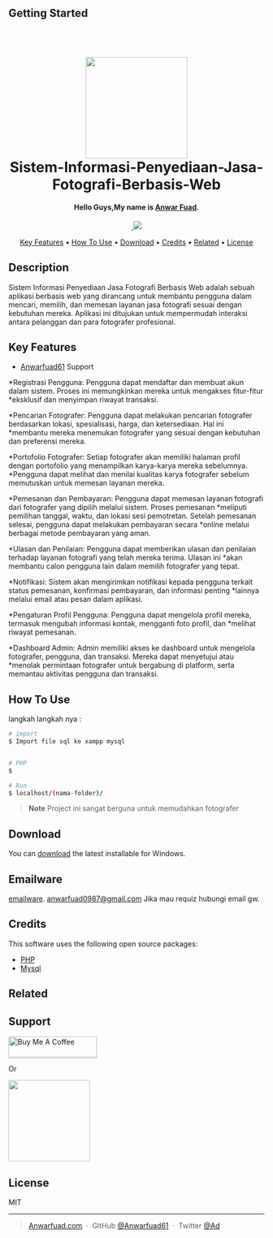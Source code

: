 
## Getting Started

<h1 align="center">
  <br>
  <a href="https://www.instagram.com/lensyou.co/"><img src="https://shanibacreative.com/wp-content/uploads/2023/04/Untitled-1-930x558.png" alt="" width="200"></a>
  <br>
  Sistem-Informasi-Penyediaan-Jasa-Fotografi-Berbasis-Web
  <br>
</h1>

<h4 align="center">Hello Guys,My name is <a href="#" target="_blank">Anwar Fuad</a>.</h4>

<p align="center">
  <a href="#">
    <img src="#"
         alt="">
  </a>
  <a href="https://saweria.co/anwar12345">
    <img src="https://img.shields.io/badge/$-donate-ff69b4.svg?maxAge=2592000&amp;style=flat">
  </a>
</p>

<p align="center">
  <a href="#key-features">Key Features</a> •
  <a href="#how-to-use">How To Use</a> •
  <a href="#download">Download</a> •
  <a href="#credits">Credits</a> •
  <a href="#related">Related</a> •
  <a href="#license">License</a>
</p>


## Description

Sistem Informasi Penyediaan Jasa Fotografi Berbasis Web adalah sebuah aplikasi berbasis web yang dirancang untuk membantu pengguna dalam mencari, memilih, dan memesan layanan jasa fotografi sesuai dengan kebutuhan mereka. Aplikasi ini ditujukan untuk mempermudah interaksi antara pelanggan dan para fotografer profesional.

## Key Features

* [Anwarfuad61](https://khan.github.io/Anwarfuad61/) Support

*Registrasi Pengguna: Pengguna dapat mendaftar dan membuat akun dalam sistem. Proses ini memungkinkan mereka untuk mengakses fitur-fitur *eksklusif dan menyimpan riwayat transaksi.

*Pencarian Fotografer: Pengguna dapat melakukan pencarian fotografer berdasarkan lokasi, spesialisasi, harga, dan ketersediaan. Hal ini *membantu mereka menemukan fotografer yang sesuai dengan kebutuhan dan preferensi mereka.

*Portofolio Fotografer: Setiap fotografer akan memiliki halaman profil dengan portofolio yang menampilkan karya-karya mereka sebelumnya. *Pengguna dapat melihat dan menilai kualitas karya fotografer sebelum memutuskan untuk memesan layanan mereka.

*Pemesanan dan Pembayaran: Pengguna dapat memesan layanan fotografi dari fotografer yang dipilih melalui sistem. Proses pemesanan *meliputi pemilihan tanggal, waktu, dan lokasi sesi pemotretan. Setelah pemesanan selesai, pengguna dapat melakukan pembayaran secara *online melalui berbagai metode pembayaran yang aman.

*Ulasan dan Penilaian: Pengguna dapat memberikan ulasan dan penilaian terhadap layanan fotografi yang telah mereka terima. Ulasan ini *akan membantu calon pengguna lain dalam memilih fotografer yang tepat.

*Notifikasi: Sistem akan mengirimkan notifikasi kepada pengguna terkait status pemesanan, konfirmasi pembayaran, dan informasi penting *lainnya melalui email atau pesan dalam aplikasi.

*Pengaturan Profil Pengguna: Pengguna dapat mengelola profil mereka, termasuk mengubah informasi kontak, mengganti foto profil, dan *melihat riwayat pemesanan.

*Dashboard Admin: Admin memiliki akses ke dashboard untuk mengelola fotografer, pengguna, dan transaksi. Mereka dapat menyetujui atau *menolak permintaan fotografer untuk bergabung di platform, serta memantau aktivitas pengguna dan transaksi.
## How To Use

langkah langkah nya :

```bash
# import 
$ Import file sql ke xampp mysql


# PHP
$ 

# Run 
$ localhost/(nama-folder)/
```

> **Note**
> Project ini sangat berguna untuk memudahkan fotografer


## Download

You can [download](https://github.com/Anwarfuad61/Sistem-Informasi-Penyediaan-Jasa-Fotografi-Berbasis-Web) the latest installable for Windows.

## Emailware

 [emailware](#). <anwarfuad0987@gmail.com> Jika mau requiz hubungi email gw.

## Credits

This software uses the following open source packages:

- [PHP](https://www.w3schools.com/php/)
- [Mysql](https://www.mysql.com/)


## Related



## Support

<a href="https://saweria.co/anwar12345" target="_blank"><img src="https://www.buymeacoffee.com/assets/img/custom_images/purple_img.png" alt="Buy Me A Coffee" style="height: 41px !important;width: 174px !important;box-shadow: 0px 3px 2px 0px rgba(190, 190, 190, 0.5) !important;-webkit-box-shadow: 0px 3px 2px 0px rgba(190, 190, 190, 0.5) !important;" ></a>

<p>Or</p> 

<a href="https://saweria.co/anwar12345">
	<img src="https://yt3.googleusercontent.com/ytc/AOPolaTjNR4-ym6zC4gJsw1b946zeaULAuMn-yfIGHJK=s900-c-k-c0x00ffffff-no-rj" width="160">
</a>


## License

MIT

---

> [Anwarfuad.com](#) &nbsp;&middot;&nbsp;
> GitHub [@Anwarfuad61](https://github.com/Anwarfuad61) &nbsp;&middot;&nbsp;
> Twitter [@Ad](https://twitter.com/Ad)

